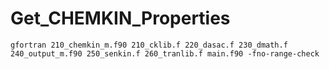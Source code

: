 # Get_CHEMKIN_Properties

```
gfortran 210_chemkin_m.f90 210_cklib.f 220_dasac.f 230_dmath.f 240_output_m.f90 250_senkin.f 260_tranlib.f main.f90 -fno-range-check
```